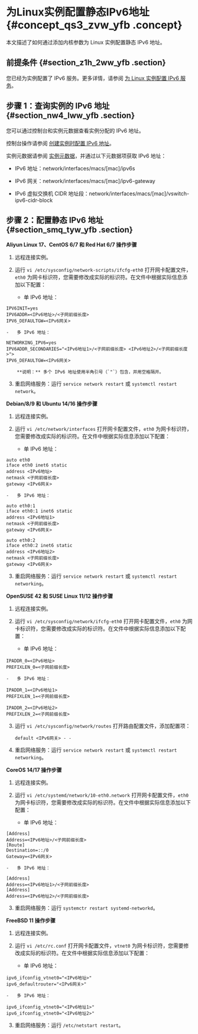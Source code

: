 # 为Linux实例配置静态IPv6地址 {#concept_qs3_zvw_yfb .concept}

本文描述了如何通过添加内核参数为 Linux 实例配置静态 IPv6 地址。

## 前提条件 {#section_z1h_2ww_yfb .section}

您已经为实例配置了 IPv6 服务。更多详情，请参阅 [为 Linux 实例配置 IPv6 服务](cn.zh-CN/用户指南/配置IPv6地址/为Linux实例配置IPv6服务.md#)。

## 步骤 1：查询实例的 IPv6 地址 {#section_nw4_lww_yfb .section}

您可以通过控制台和实例元数据查看实例分配的 IPv6 地址。

控制台操作请参阅 [创建实例时配置 IPv6 地址](cn.zh-CN/用户指南/配置IPv6地址/创建实例时配置IPv6地址.md#)。

实例元数据请参阅 [实例元数据](cn.zh-CN/用户指南/实例/实例自定义数据和元数据/实例元数据.md#)，并通过以下元数据项获取 IPv6 地址：

-   IPv6 地址：network/interfaces/macs/\[mac\]/ipv6s

-   IPv6 网关：network/interfaces/macs/\[mac\]/ipv6-gateway

-   IPv6 虚拟交换机 CIDR 地址段：network/interfaces/macs/\[mac\]/vswitch-ipv6-cidr-block


## 步骤 2：配置静态 IPv6 地址 {#section_smq_tyw_yfb .section}

**Aliyun Linux 17、CentOS 6/7 和 Red Hat 6/7 操作步骤**

1.  远程连接实例。

2.  运行 `vi /etc/sysconfig/network-scripts/ifcfg-eth0` 打开网卡配置文件，`eth0` 为网卡标识符，您需要修改成实际的标识符。在文件中根据实际信息添加以下配置：

    -   单 IPv6 地址：

```
IPV6INIT=yes
IPV6ADDR=<IPv6地址>/<子网前缀长度>
IPV6_DEFAULTGW=<IPv6网关>
```

    -   多 IPv6 地址：

```
NETWORKING_IPV6=yes
IPV6ADDR_SECONDARIES="<IPv6地址1>/<子网前缀长度> <IPv6地址2>/<子网前缀长度>">
IPV6_DEFAULTGW=<IPv6网关>
```

        **说明：** 多个 IPv6 地址使用半角引号（`"`）包含，并用空格隔开。

3.  重启网络服务：运行 `service network restart` 或 `systemctl restart network`。


**Debian/8/9 和 Ubuntu 14/16 操作步骤**

1.  远程连接实例。

2.  运行 `vi /etc/network/interfaces` 打开网卡配置文件，`eth0` 为网卡标识符，您需要修改成实际的标识符。在文件中根据实际信息添加以下配置：

    -   单 IPv6 地址：

```
auto eth0
iface eth0 inet6 static
address <IPv6地址>
netmask <子网前缀长度>
gateway <IPv6网关>
```

    -   多 IPv6 地址：

```
auto eth0:1
iface eth0:1 inet6 static
address <IPv6地址1>
netmask <子网前缀长度>
gateway <IPv6网关>

auto eth0:2
iface eth0:2 inet6 static
address <IPv6地址2>
netmask <子网前缀长度>
gateway <IPv6网关>
```

3.  重启网络服务：运行 `service network restart` 或 `systemctl restart networking`。


**OpenSUSE 42 和 SUSE Linux 11/12 操作步骤**

1.  远程连接实例。

2.  运行 `vi /etc/sysconfig/network/ifcfg-eth0` 打开网卡配置文件，`eth0` 为网卡标识符，您需要修改成实际的标识符。在文件中根据实际信息添加以下配置：

    -   单 IPv6 地址：

```
IPADDR_0=<IPv6地址>
PREFIXLEN_0=<子网前缀长度>
```

    -   多 IPv6 地址：

```
IPADDR_1=<IPv6地址1>
PREFIXLEN_1=<子网前缀长度>

IPADDR_2=<IPv6地址2>
PREFIXLEN_2=<子网前缀长度>
```

3.  运行 `vi /etc/sysconfig/network/routes` 打开路由配置文件，添加配置项：

    ```
    default <IPv6网关> - -
    ```

4.  重启网络服务：运行 `service network restart` 或 `systemctl restart networking`。


**CoreOS 14/17 操作步骤**

1.  远程连接实例。

2.  运行 `vi /etc/systemd/network/10-eth0.network` 打开网卡配置文件，`eth0` 为网卡标识符，您需要修改成实际的标识符。在文件中根据实际信息添加以下配置：

    -   单 IPv6 地址：

```
[Address]
Address=<IPv6地址>/<子网前缀长度>
[Route]
Destination=::/0
Gateway=<IPv6网关>
```

    -   多 IPv6 地址：

```
[Address]
Address=<IPv6地址1>/<子网前缀长度>
[Address]
Address=<IPv6地址2>/<子网前缀长度>
```

3.  重启网络服务：运行 `systemctr restart systemd-networkd`。


**FreeBSD 11 操作步骤**

1.  远程连接实例。

2.  运行 `vi /etc/rc.conf` 打开网卡配置文件，`vtnet0` 为网卡标识符，您需要修改成实际的标识符。在文件中根据实际信息添加以下配置：

    -   单 IPv6 地址：

```
ipv6_ifconfig_vtnet0="<IPv6地址>"
ipv6_defaultrouter="<IPv6网关>"
```

    -   多 IPv6 地址：

```
ipv6_ifconfig_vtnet0="<IPv6地址1>"
ipv6_ifconfig_vtnet0="<IPv6地址2>"
```

3.  重启网络服务：运行 `/etc/netstart restart`。


